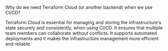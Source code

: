 Why do we need Terraform Cloud (or another backend) when we use CI/CD?

Terraform Cloud is essential for managing and storing the infrastructure's state securely and consistently, when using CI/CD.
It ensures that multiple team members can collaborate without conflicts. It supports automated deployments and it makes the infrastructure management more efficient and reliable.
